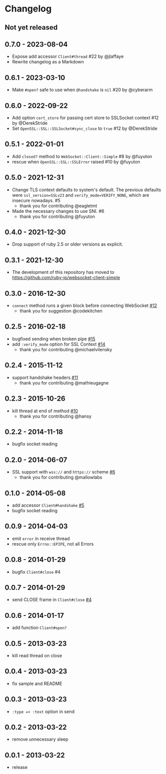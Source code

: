 # Changelog

## Not yet released

## 0.7.0 - 2023-08-04
* Expose add accessor `Client#thread` #22 by @jlaffaye
* Rewrite changelog as a Markdown

## 0.6.1 - 2023-03-10
* Make `#open?` safe to use when `@handshake` is `nil` #20 by @cyberarm

## 0.6.0 - 2022-09-22
* Add option `cert_store` for passing cert store to SSLSocket context #12 by @DerekStride
* Set `OpenSSL::SSL::SSLSocket#sync_close` to `true` #12 by @DerekStride

## 0.5.1 - 2022-01-01
* Add `closed?` method to `WebSocket::Client::Simple` #8 by @fuyuton
* rescue when `OpenSSL::SSL::SSLError` raised #10 by @fuyuton

## 0.5.0 - 2021-12-31
* Change TLS context defaults to system's default. The previous defaults were `ssl_version=SSLv23` and `verify_mode=VERIFY_NONE`, which are insecure nowadays. #5
  * thank you for contributing @eagletmt
* Made the necessary changes to use SNI. #6
  * thank you for contributing @fuyuton

## 0.4.0 - 2021-12-30
* Drop support of ruby 2.5 or older versions as explicit.

## 0.3.1 - 2021-12-30
* The development of this repository has moved to https://github.com/ruby-jp/websocket-client-simple

## 0.3.0 - 2016-12-30
* `connect` method runs a given block before connecting WebSocket  [#12](https://github.com/shokai/websocket-client-simple/issues/12)
  * thank you for suggestion @codekitchen

## 0.2.5 - 2016-02-18
* bugfixed sending when broken pipe [#15](https://github.com/shokai/websocket-client-simple/pull/15)
* add `:verify_mode` option for SSL Context [#14](https://github.com/shokai/websocket-client-simple/pull/14)
  * thank you for contributing @michaelvilensky

## 0.2.4 - 2015-11-12
* support handshake headers  [#11](https://github.com/shokai/websocket-client-simple/pull/11)
  * thank you for contributing @mathieugagne

## 0.2.3 - 2015-10-26
* kill thread at end of method [#10](https://github.com/shokai/websocket-client-simple/pull/10)
  * thank you for contributing @hansy

## 0.2.2 - 2014-11-18
* bugfix socket reading

## 0.2.0 - 2014-06-07
* SSL support with `wss://` and `https://` scheme [#6](https://github.com/shokai/websocket-client-simple/pull/6)
  * thank you for contributing @mallowlabs

## 0.1.0 - 2014-05-08
* add accessor `Client#handshake` [#5](https://github.com/shokai/websocket-client-simple/issues/5)
* bugfix socket reading

## 0.0.9 - 2014-04-03
* emit `error` in receive thread
* rescue only `Errno::EPIPE`, not all Errors

## 0.0.8 - 2014-01-29
* bugfix `Client#close` #4

## 0.0.7 - 2014-01-29
* send CLOSE frame in `Client#close` [#4](https://github.com/shokai/websocket-client-simple/issues/4)
## 0.0.6 - 2014-01-17
* add function `Client#open?`

## 0.0.5 - 2013-03-23
* kill read thread on close

## 0.0.4 - 2013-03-23
* fix sample and README

## 0.0.3 - 2013-03-23
* `:type => :text` option in send

## 0.0.2 - 2013-03-22
* remove unnecessary sleep

## 0.0.1 - 2013-03-22
* release
